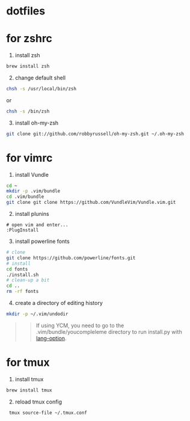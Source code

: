 # dotfiles
# for zshrc
1. install zsh
```bash
brew install zsh
```
2. change default shell
```bash
chsh -s /usr/local/bin/zsh
```
or
```bash
chsh -s /bin/zsh
```
3. install oh-my-zsh
```bash
git clone git://github.com/robbyrussell/oh-my-zsh.git ~/.oh-my-zsh
```

# for vimrc
1. install Vundle
```bash
cd ~
mkdir -p .vim/bundle
cd .vim/bundle
git clone git clone https://github.com/VundleVim/Vundle.vim.git
```
2. install plunins
```vimscript
# open vim and enter...
:PlugInstall 
```
3. install powerline fonts
```bash
# clone
git clone https://github.com/powerline/fonts.git
# install
cd fonts
./install.sh
# clean-up a bit
cd ..
rm -rf fonts
```
4. create a directory of editing history
```zsh
mkdir -p ~/.vim/undodir
```

>> If using YCM, you need to go to the .vim/bundle/youcompleleme directory to run install.py with [lang-option](https://github.com/Valloric/YouCompleteMe#mac-os-x).

# for tmux
1. install tmux
```zsh
brew install tmux
```
2. reload tmux config
```zsh
 tmux source-file ~/.tmux.conf
```
